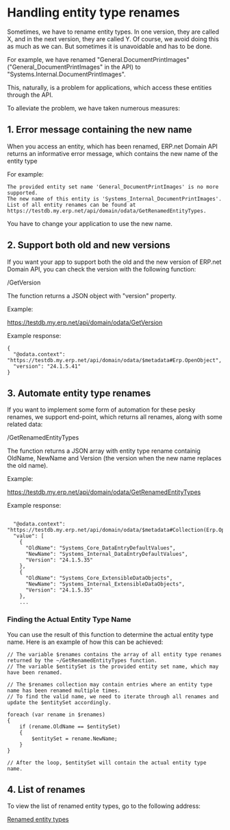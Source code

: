 # Handling entity type renames

Sometimes, we have to rename entity types. In one version, they are called X, and in the next version, they are called Y. Of course, we avoid doing this as much as we can. But sometimes it is unavoidable and has to be done.

For example, we have renamed "General.DocumentPrintImages" ("General_DocumentPrintImages" in the API) to "Systems.Internal.DocumentPrintImages".

This, naturally, is a problem for applications, which access these entities through the API.

To alleviate the problem, we have taken numerous measures:

 

## 1. Error message containing the new name

When you access an entity, which has been renamed, ERP.net Domain API returns an informative error message, which contains the new name of the entity type

For example:

```
The provided entity set name 'General_DocumentPrintImages' is no more supported.
The new name of this entity is 'Systems_Internal_DocumentPrintImages'.
List of all entity renames can be found at https://testdb.my.erp.net/api/domain/odata/GetRenamedEntityTypes.
```

You have to change your application to use the new name.

 

## 2. Support both old and new versions

If you want your app to support both the old and the new version of ERP.net Domain API, you can check the version with the following function:

/GetVersion

 The function returns a JSON object with "version" property.

Example:

https://testdb.my.erp.net/api/domain/odata/GetVersion

Example response:

```
{
  "@odata.context": "https://testdb.my.erp.net/api/domain/odata/$metadata#Erp.OpenObject",
  "version": "24.1.5.41"
}
```

## 3. Automate entity type renames

If you want to implement some form of automation for these pesky renames, we support end-point, which returns all renames, along with some related data:

/GetRenamedEntityTypes

The function returns a JSON array with entity type rename containig OldName, NewName and Version (the version when the new name replaces the old name).

Example:

https://testdb.my.erp.net/api/domain/odata/GetRenamedEntityTypes

Example response:

```

  "@odata.context": "https://testdb.my.erp.net/api/domain/odata/$metadata#Collection(Erp.OpenObject)",
  "value": [
    {
      "OldName": "Systems_Core_DataEntryDefaultValues",
      "NewName": "Systems_Internal_DataEntryDefaultValues",
      "Version": "24.1.5.35"
    },
    {
      "OldName": "Systems_Core_ExtensibleDataObjects",
      "NewName": "Systems_Internal_ExtensibleDataObjects",
      "Version": "24.1.5.35"
    },
    ...
```

### Finding the Actual Entity Type Name
You can use the result of this function to determine the actual entity type name. Here is an example of how this can be achieved:

```
// The variable $renames contains the array of all entity type renames returned by the ~/GetRenamedEntityTypes function.
// The variable $entitySet is the provided entity set name, which may have been renamed.

// The $renames collection may contain entries where an entity type name has been renamed multiple times.
// To find the valid name, we need to iterate through all renames and update the $entitySet accordingly.

foreach (var rename in $renames)
{
    if (rename.OldName == $entitySet) 
    {
        $entitySet = rename.NewName;
    }
}

// After the loop, $entitySet will contain the actual entity type name.

```

## 4. List of renames

To view the list of renamed entity types, go to the following address:

[Renamed entity types](https://docs.erp.net/model/entities/renames.html)
